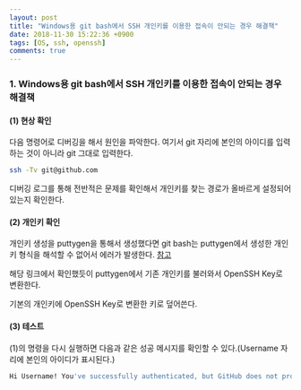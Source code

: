 ```yaml
---
layout: post
title: "Windows용 git bash에서 SSH 개인키를 이용한 접속이 안되는 경우 해결책"
date: 2018-11-30 15:22:36 +0900
tags: [OS, ssh, openssh]
comments: true
---
```

### 1. Windows용 git bash에서 SSH 개인키를 이용한 접속이 안되는 경우 해결책

#### (1) 현상 확인
다음 명령어로 디버깅을 해서 원인을 파악한다. 여기서 git 자리에 본인의 아이디를 입력하는 것이 아니라 git 그대로 입력한다.
```sh
ssh -Tv git@github.com
```
디버깅 로그를 통해 전반적은 문제를 확인해서 개인키를 찾는 경로가 올바르게 설정되어 있는지 확인한다.

#### (2) 개인키 확인
개인키 생성을 puttygen을 통해서 생성했다면 git bash는 puttygen에서 생성한 개인키 형식을 해석할 수 없어서 에러가 발생한다.
[참고](https://stackoverflow.com/questions/41563973/git-clone-key-load-public-invalid-format-permission-denied-publickey/41564430)


해당 링크에서 확인했듯이 puttygen에서 기존 개인키를 불러와서 OpenSSH Key로 변환한다.


기본의 개인키에 OpenSSH Key로 변환한 키로 덮어쓴다.

#### (3) 테스트
(1)의 명령을 다시 실행하면 다음과 같은 성공 메시지를 확인할 수 있다.(Username 자리에 본인의 아이디가 표시된다.)
```sh
Hi Username! You've successfully authenticated, but GitHub does not provide shell access.
```